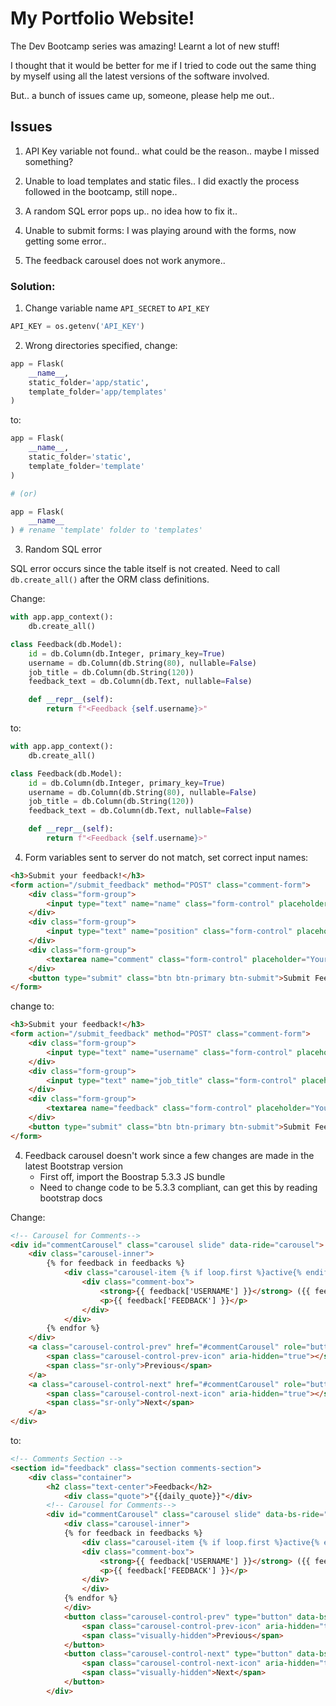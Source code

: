 # My Portfolio Website!

The Dev Bootcamp series was amazing! Learnt a lot of new stuff!

I thought that it would be better for me if I tried to code out the same thing by myself using all the latest versions of the software involved.

But.. a bunch of issues came up, someone, please help me out..

## Issues

1. API Key variable not found.. what could be the reason.. maybe I missed something?

2. Unable to load templates and static files.. I did exactly the process followed in the bootcamp, still nope..

3. A random SQL error pops up.. no idea how to fix it..

4. Unable to submit forms: I was playing around with the forms, now getting some error..

5. The feedback carousel does not work anymore..


### Solution:

1. Change variable name `API_SECRET` to `API_KEY`
```py
API_KEY = os.getenv('API_KEY')
```
2. Wrong directories specified, change:

```py
app = Flask(
    __name__,
    static_folder='app/static',
    template_folder='app/templates'
)
```

to:

```py
app = Flask(
    __name__,
    static_folder='static',
    template_folder='template'
)

# (or)

app = Flask(
    __name__
) # rename 'template' folder to 'templates'
```

3. Random SQL error

SQL error occurs since the table itself is not created.
Need to call `db.create_all()` after the ORM class definitions.

Change:

```py
with app.app_context():
    db.create_all()

class Feedback(db.Model):
    id = db.Column(db.Integer, primary_key=True)
    username = db.Column(db.String(80), nullable=False)
    job_title = db.Column(db.String(120))
    feedback_text = db.Column(db.Text, nullable=False)

    def __repr__(self):
        return f"<Feedback {self.username}>"
```

to:

```py
with app.app_context():
    db.create_all()

class Feedback(db.Model):
    id = db.Column(db.Integer, primary_key=True)
    username = db.Column(db.String(80), nullable=False)
    job_title = db.Column(db.String(120))
    feedback_text = db.Column(db.Text, nullable=False)

    def __repr__(self):
        return f"<Feedback {self.username}>"
```


4. Form variables sent to server do not match, set correct input names:

```html
<h3>Submit your feedback!</h3>
<form action="/submit_feedback" method="POST" class="comment-form">
    <div class="form-group">
        <input type="text" name="name" class="form-control" placeholder="Your Name" required>
    </div>
    <div class="form-group">
        <input type="text" name="position" class="form-control" placeholder="Your Position">
    </div>
    <div class="form-group">
        <textarea name="comment" class="form-control" placeholder="Your Comment" rows="3" required></textarea>
    </div>
    <button type="submit" class="btn btn-primary btn-submit">Submit Feedback</button>
</form>
```

change to:

```html
<h3>Submit your feedback!</h3>
<form action="/submit_feedback" method="POST" class="comment-form">
    <div class="form-group">
        <input type="text" name="username" class="form-control" placeholder="Your Name" required>
    </div>
    <div class="form-group">
        <input type="text" name="job_title" class="form-control" placeholder="Your Position">
    </div>
    <div class="form-group">
        <textarea name="feedback" class="form-control" placeholder="Your Comment" rows="3" required></textarea>
    </div>
    <button type="submit" class="btn btn-primary btn-submit">Submit Feedback</button>
</form>
```

4. Feedback carousel doesn't work since a few changes are made in the latest Bootstrap version
    * First off, import the Boostrap 5.3.3 JS bundle
    * Need to change code to be 5.3.3 compliant, can get this by reading bootstrap docs

Change:
```html
<!-- Carousel for Comments-->
<div id="commentCarousel" class="carousel slide" data-ride="carousel">
    <div class="carousel-inner">
        {% for feedback in feedbacks %}
            <div class="carousel-item {% if loop.first %}active{% endif %}">
                <div class="comment-box">
                    <strong>{{ feedback['USERNAME'] }}</strong> ({{ feedback['JOB_TITLE'] }}):
                    <p>{{ feedback['FEEDBACK'] }}</p>
                </div>
            </div>
        {% endfor %}
    </div>
    <a class="carousel-control-prev" href="#commentCarousel" role="button" data-slide="prev">
        <span class="carousel-control-prev-icon" aria-hidden="true"></span>
        <span class="sr-only">Previous</span>
    </a>
    <a class="carousel-control-next" href="#commentCarousel" role="button" data-slide="next">
        <span class="carousel-control-next-icon" aria-hidden="true"></span>
        <span class="sr-only">Next</span>
    </a>
</div>
```
to:
```html
<!-- Comments Section -->
<section id="feedback" class="section comments-section">
    <div class="container">
        <h2 class="text-center">Feedback</h2>
            <div class="quote">"{{daily_quote}}"</div>
        <!-- Carousel for Comments-->
        <div id="commentCarousel" class="carousel slide" data-bs-ride="carousel">
            <div class="carousel-inner">
            {% for feedback in feedbacks %}
                <div class="carousel-item {% if loop.first %}active{% endif %}">
                <div class="comment-box">
                    <strong>{{ feedback['USERNAME'] }}</strong> ({{ feedback['JOB_TITLE'] }}):
                    <p>{{ feedback['FEEDBACK'] }}</p>
                </div>
                </div>
            {% endfor %}
            </div>
            <button class="carousel-control-prev" type="button" data-bs-target="#commentCarousel" data-bs-slide="prev">
                <span class="carousel-control-prev-icon" aria-hidden="true"></span>
                <span class="visually-hidden">Previous</span>
            </button>
            <button class="carousel-control-next" type="button" data-bs-target="#commentCarousel" data-bs-slide="next">
                <span class="carousel-control-next-icon" aria-hidden="true"></span>
                <span class="visually-hidden">Next</span>
            </button>
        </div>
```
